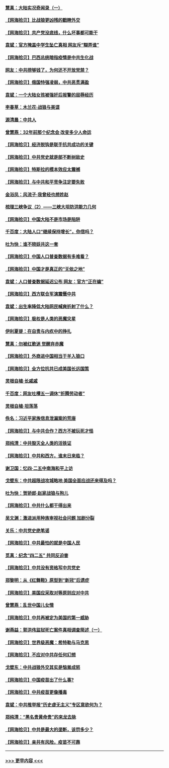 #### [慧真：大陆实况奇闻录（一）](../pages/nsc993/n12945811.md?t=05132151) 
#### [【网海拾贝】比战狼更凶残的戳瞎外交](../pages/nsc993/n12945717.md?t=05132151) 
#### [【网海拾贝】共产党没底线，什么坏事都可能干](../pages/nsc993/n12942090.md?t=05132151) 
#### [袁斌：官方掩盖中学生坠亡真相 网友斥“糊弄谁”](../pages/nsc993/n12942029.md?t=05132151) 
#### [【网海拾贝】巴西总统暗指疫情是中共生化战](../pages/nsc993/n12938999.md?t=05132151) 
#### [网友：中共捞够钱了，为何还不开放党禁？](../pages/nsc993/n12938952.md?t=05132151) 
#### [【网海拾贝】俄国恃强凌弱，中共恶贯满盈](../pages/nsc993/n12936626.md?t=05132151) 
#### [袁斌：一个大陆女孩被强奸后报警的屈辱经历](../pages/nsc993/n12936547.md?t=05132151) 
#### [李春草：木兰花·战狼与美谍](../pages/nsc993/n12935995.md?t=05132151) 
#### [源清晨：中共人](../pages/nsc993/n12935589.md?t=05132151) 
#### [曾慧燕：32年前那个纪念会 改变多少人命运](../pages/nsc993/n12934233.md?t=05132151) 
#### [【网海拾贝】经济脱钩是联手抗共成功的关键](../pages/nsc993/n12934176.md?t=05132151) 
#### [【网海拾贝】中共党史就是部不断树敌史](../pages/nsc993/n12932844.md?t=05132151) 
#### [【网海拾贝】特斯拉的模本效应太震撼](../pages/nsc993/n12925626.md?t=05132151) 
#### [【网海拾贝】与中共和平竞争注定要失败](../pages/nsc993/n12923326.md?t=05132151) 
#### [金浴凤：风流子‧我曾经也想姓赵](../pages/nsc993/n12920911.md?t=05132151) 
#### [梳理三峡争议（2）——三峡大坝防洪能力几何](../pages/nsc993/n12920173.md?t=05132151) 
#### [【网海拾贝】中国大陆不是市场是陷阱](../pages/nsc993/n12920143.md?t=05132151) 
#### [千百度：大陆人口“继续保持增长”，你信吗？](../pages/nsc993/n12918946.md?t=05132151) 
#### [吐为快：谁不晓妖共这一套](../pages/nsc993/n12918941.md?t=05132151) 
#### [【网海拾贝】中国人口普查数据有多难看？](../pages/nsc993/n12917822.md?t=05132151) 
#### [【网海拾贝】中国才是真正的“无依之地”](../pages/nsc993/n12915845.md?t=05132151) 
#### [袁斌：人口普查数据延迟公布 网友：官方“正在编”](../pages/nsc993/n12915748.md?t=05132151) 
#### [【网海拾贝】西方联合军演震慑中共](../pages/nsc993/n12913466.md?t=05132151) 
#### [袁斌：出生率降低大陆网民喊爽折射了什么？](../pages/nsc993/n12913365.md?t=05132151) 
#### [【网海拾贝】极权是人类的恶魔灾星](../pages/nsc993/n12910697.md?t=05132151) 
#### [伊利夏提：在自责与内疚中的挣扎](../pages/nsc993/n12910493.md?t=05132151) 
#### [慧真：勿被红歌迷 觉醒弃赤魔](../pages/nsc993/n12910485.md?t=05132151) 
#### [【网海拾贝】外商进中国相当于羊入狼口](../pages/nsc993/n12908274.md?t=05132151) 
#### [【网海拾贝】全方位抗共已成美国长远国策](../pages/nsc993/n12906878.md?t=05132151) 
#### [灵根自植‧长戚戚](../pages/nsc993/n12905585.md?t=05132151) 
#### [千百度：网友吐槽五一调休“折腾劳动者”](../pages/nsc993/n12905934.md?t=05132151) 
#### [灵根自植‧坦荡荡](../pages/nsc993/n12905562.md?t=05132151) 
#### [佚名：习近平家族信息泄漏案的荒唐](../pages/nsc993/n12904705.md?t=05132151) 
#### [【网海拾贝】与中共合作？西方不被玩死才怪](../pages/nsc993/n12903873.md?t=05132151) 
#### [郑纯清：中共毁灭全人类的活铁证](../pages/nsc993/n12903785.md?t=05132151) 
#### [【网海拾贝】中共和西方，谁末日来临？](../pages/nsc993/n12903482.md?t=05132151) 
#### [谢卫国：忆四‧二五中南海和平上访](../pages/nsc993/n12902192.md?t=05132151) 
#### [戈壁东：中共超限战攻城略地 美国全面应战还来得及吗？](../pages/nsc993/n12902297.md?t=05132151) 
#### [吐为快：贺骄郎‧赵家战狼与狗儿](../pages/nsc993/n12902280.md?t=05132151) 
#### [【网海拾贝】中共什么都干得出来](../pages/nsc993/n12897500.md?t=05132151) 
#### [吴文渊：激进派用种族审视社会问题 加剧分裂](../pages/nsc993/n12893881.md?t=05132151) 
#### [关乐：中共党史绝笔谣](../pages/nsc993/n12897270.md?t=05132151) 
#### [【网海拾贝】中共最怕的就是中国人民](../pages/nsc993/n12894705.md?t=05132151) 
#### [觅真：纪念“四二五” 共同反迫害](../pages/nsc993/n12894553.md?t=05132151) 
#### [【网海拾贝】中共没有资格写中共党史](../pages/nsc993/n12892231.md?t=05132151) 
#### [郑黎明：从《红舞鞋》原型到“新冠”后遗症](../pages/nsc993/n12890469.md?t=05132151) 
#### [【网海拾贝】美国应采取对等原则应对中共](../pages/nsc993/n12889176.md?t=05132151) 
#### [曾慧燕：乱世中国儿女情](../pages/nsc993/n12887931.md?t=05132151) 
#### [【网海拾贝】中共再被定为美国的第一威胁](../pages/nsc993/n12887580.md?t=05132151) 
#### [谢燕益：郭洪伟监狱死亡案件真相调查简述（一）](../pages/nsc993/n12885648.md?t=05132151) 
#### [【网海拾贝】世界级恶魔：希特勒与马克思](../pages/nsc993/n12884062.md?t=05132151) 
#### [【网海拾贝】不应对中共存任何幻想](../pages/nsc993/n12881460.md?t=05132151) 
#### [戈壁东：中共战狼外交其实是恼羞成怒](../pages/nsc993/n12880392.md?t=05132151) 
#### [【网海拾贝】中国疫苗出了什么事?](../pages/nsc993/n12879124.md?t=05132151) 
#### [【网海拾贝】中共疫苗更像播毒](../pages/nsc993/n12876631.md?t=05132151) 
#### [袁斌：中共推举报“历史虚无主义”专区意欲何为？](../pages/nsc993/n12876530.md?t=05132151) 
#### [郑纯清：“黑名贵黄命贵”的来龙去脉](../pages/nsc993/n12875589.md?t=05132151) 
#### [【网海拾贝】中共是最大的垄断，该罚多少？](../pages/nsc993/n12874006.md?t=05132151) 
#### [【网海拾贝】亲共有风险，疫苗不可靠](../pages/nsc993/n12872224.md?t=05132151) 

----
#### [ >>> 更早内容 <<< ](../indexes/nsc993-earlier.md)
